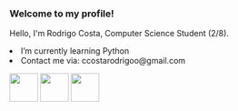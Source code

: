 
### Welcome to my profile!
  <p>Hello, I'm Rodrigo Costa, Computer Science Student (2/8).</p>
  <li>I’m currently learning Python</li>
  <li>Contact me via: ccostarodrigoo@gmail.com</li>
<p>  
  <div>
      <img height='50em' src='https://cdn.worldvectorlogo.com/logos/python-5.svg'>
      <img height='50em' src="https://cdn.worldvectorlogo.com/logos/html-1.svg">
      <img height='50em' src='https://cdn.worldvectorlogo.com/logos/css-3.svg'>
  </div>
</p>
